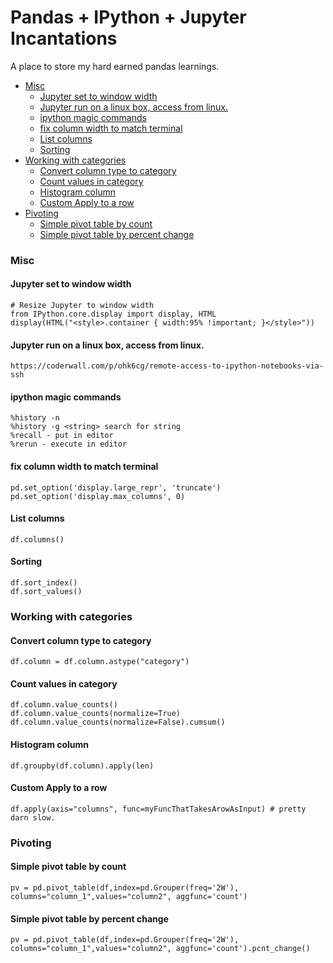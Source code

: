 # Pandas + IPython + Jupyter Incantations

A place to store my hard earned pandas learnings.

<!-- vim-markdown-toc GFM -->

- [Misc](#misc)
  - [Jupyter set to window width](#jupyter-set-to-window-width)
  - [Jupyter run on a linux box, access from linux.](#jupyter-run-on-a-linux-box-access-from-linux)
  - [ipython magic commands](#ipython-magic-commands)
  - [fix column width to match terminal](#fix-column-width-to-match-terminal)
  - [List columns](#list-columns)
  - [Sorting](#sorting)
- [Working with categories](#working-with-categories)
  - [Convert column type to category](#convert-column-type-to-category)
  - [Count values in category](#count-values-in-category)
  - [Histogram column](#histogram-column)
  - [Custom Apply to a row](#custom-apply-to-a-row)
- [Pivoting](#pivoting)
  - [Simple pivot table by count](#simple-pivot-table-by-count)
  - [Simple pivot table by percent change](#simple-pivot-table-by-percent-change)

<!-- vim-markdown-toc -->

### Misc

#### Jupyter set to window width

    # Resize Jupyter to window width
    from IPython.core.display import display, HTML
    display(HTML("<style>.container { width:95% !important; }</style>"))

#### Jupyter run on a linux box, access from linux.

    https://coderwall.com/p/ohk6cg/remote-access-to-ipython-notebooks-via-ssh

#### ipython magic commands

    %history -n
    %history -g <string> search for string
    %recall - put in editor
    %rerun - execute in editor

#### fix column width to match terminal

    pd.set_option('display.large_repr', 'truncate')
    pd.set_option('display.max_columns', 0)

#### List columns

    df.columns()

#### Sorting

    df.sort_index()
    df.sort_values()

### Working with categories

#### Convert column type to category

    df.column = df.column.astype("category")

#### Count values in category

    df.column.value_counts()
    df.column.value_counts(normalize=True)
    df.column.value_counts(normalize=False).cumsum()

#### Histogram column

    df.groupby(df.column).apply(len)

#### Custom Apply to a row

    df.apply(axis="columns", func=myFuncThatTakesArowAsInput) # pretty darn slow.

### Pivoting

#### Simple pivot table by count

    pv = pd.pivot_table(df,index=pd.Grouper(freq='2W'), columns="column_1",values="column2", aggfunc='count')

#### Simple pivot table by percent change

    pv = pd.pivot_table(df,index=pd.Grouper(freq='2W'), columns="column_1",values="column2", aggfunc='count').pcnt_change()
